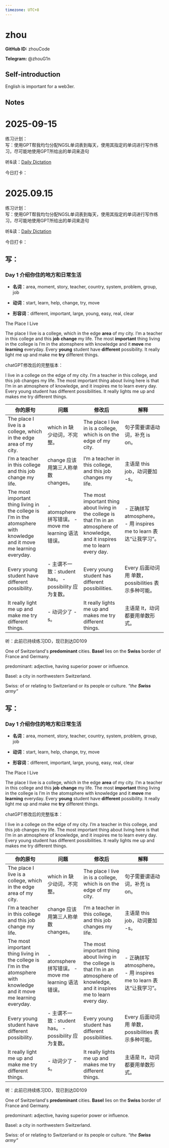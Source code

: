 ```yaml
---
timezone: UTC+8
---
```


# zhou

**GitHub ID:** zhouCode

**Telegram:** @zhouG1n

## Self-introduction

English is important for a web3er.

## Notes
<!-- Content_START -->
# 2025-09-15
<!-- DAILY_CHECKIN_2025-09-15_START -->
练习计划：  
写：使用GPT帮我均匀分配NGSL单词表到每天，使用其指定的单词进行写作练习，尽可能地使用GPT所给出的单词来造句

听&读：[Daily Dictation](https://www.bilibili.com/video/BV1U7411a7xG/)

今日打卡：


# 2025.09.15
<!-- DAILY_CHECKIN_2025-09-15_START -->
练习计划：  
写：使用GPT帮我均匀分配NGSL单词表到每天，使用其指定的单词进行写作练习，尽可能地使用GPT所给出的单词来造句

听&读：[Daily Dictation](https://www.bilibili.com/video/BV1U7411a7xG/)

今日打卡：

## 写：

### **Day 1 介绍你住的地方和日常生活**

-   **名词**：area, moment, story, teacher, country, system, problem, group, job
    
-   **动词**：start, learn, help, change, try, move
    
-   **形容词**：different, important, large, young, easy, real, clear
    

The Place I Live

The place I live is a college, which in the edge **area** of my city. I’m a teacher in this college and this **job** **change** my life. The most **important** thing living in the college is I’m in the atomsphere with knowledge and it **move** me **learning** everyday. Every **young** student have **different** possibility. It really light me up and make me **try** different things.

chatGPT修改后的完整版本：

I live in a college on the edge of my city. I’m a teacher in this college, and this job changes my life. The most important thing about living here is that I’m in an atmosphere of knowledge, and it inspires me to learn every day. Every young student has different possibilities. It really lights me up and makes me try different things.

| 你的原句 | 问题 | 修改后 | 解释 |
| --- | --- | --- | --- |
| The place I live is a college, which in the edge area of my city. | which in 缺少动词，不完整。 | The place I live in is a college, which is on the edge of my city. | 句子需要谓语动词，补充 is on。 |
| I’m a teacher in this college and this job change my life. | change 应该用第三人称单数 changes。 | I’m a teacher in this college, and this job changes my life. | 主语是 this job，动词要加 -s。 |
| The most important thing living in the college is I’m in the atomsphere with knowledge and it move me learning everyday. | - atomsphere 拼写错误。 - move me learning 语法错误。 | The most important thing about living in the college is that I’m in an atmosphere of knowledge, and it inspires me to learn every day. | - 正确拼写 atmosphere。 - 用 inspires me to learn 表达“让我学习”。 |
| Every young student have different possibility. | - 主谓不一致：student has。 - possibility 应为复数。 | Every young student has different possibilities. | Every 后面动词用 单数，possibilities 表示多种可能。 |
| It really light me up and make me try different things. | - 动词少了 -s。 | It really lights me up and makes me try different things. | 主语是 It，动词都要用单数形式。 |

听：此前已持续练习DD，现已到达DD109

One of Switzerland's **predominant** cities. **Basel** lies on the **Swiss** border of France and Germany.

predominant: adjective, having superior power or influence.

Basel: a city in northwestern Switzerland.

Swiss: of or relating to Switzerland or its people or culture. _“the_ **_Swiss_** _army”_
<!-- DAILY_CHECKIN_2025-09-15_END -->
<!-- Content_END -->
## 写：

### **Day 1 介绍你住的地方和日常生活**

-   **名词**：area, moment, story, teacher, country, system, problem, group, job
    
-   **动词**：start, learn, help, change, try, move
    
-   **形容词**：different, important, large, young, easy, real, clear
    

The Place I Live

The place I live is a college, which in the edge **area** of my city. I’m a teacher in this college and this **job** **change** my life. The most **important** thing living in the college is I’m in the atomsphere with knowledge and it **move** me **learning** everyday. Every **young** student have **different** possibility. It really light me up and make me **try** different things.

chatGPT修改后的完整版本：

I live in a college on the edge of my city. I’m a teacher in this college, and this job changes my life. The most important thing about living here is that I’m in an atmosphere of knowledge, and it inspires me to learn every day. Every young student has different possibilities. It really lights me up and makes me try different things.

| 你的原句 | 问题 | 修改后 | 解释 |
| --- | --- | --- | --- |
| The place I live is a college, which in the edge area of my city. | which in 缺少动词，不完整。 | The place I live in is a college, which is on the edge of my city. | 句子需要谓语动词，补充 is on。 |
| I’m a teacher in this college and this job change my life. | change 应该用第三人称单数 changes。 | I’m a teacher in this college, and this job changes my life. | 主语是 this job，动词要加 -s。 |
| The most important thing living in the college is I’m in the atomsphere with knowledge and it move me learning everyday. | - atomsphere 拼写错误。 - move me learning 语法错误。 | The most important thing about living in the college is that I’m in an atmosphere of knowledge, and it inspires me to learn every day. | - 正确拼写 atmosphere。 - 用 inspires me to learn 表达“让我学习”。 |
| Every young student have different possibility. | - 主谓不一致：student has。 - possibility 应为复数。 | Every young student has different possibilities. | Every 后面动词用 单数，possibilities 表示多种可能。 |
| It really light me up and make me try different things. | - 动词少了 -s。 | It really lights me up and makes me try different things. | 主语是 It，动词都要用单数形式。 |

听：此前已持续练习DD，现已到达DD109

One of Switzerland's **predominant** cities. **Basel** lies on the **Swiss** border of France and Germany.

predominant: adjective, having superior power or influence.

Basel: a city in northwestern Switzerland.

Swiss: of or relating to Switzerland or its people or culture. _“the_ **_Swiss_** _army”_
<!-- DAILY_CHECKIN_2025-09-15_END -->



<!-- Content_END -->
